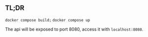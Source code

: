 ## TL;DR
`` docker compose build; `` `` docker compose up ``

The api will be exposed to port 8080, access it with `localhost:8080`. 
